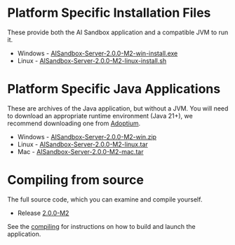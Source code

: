 # Platform Specific Installation Files

These provide both the AI Sandbox application and a compatible JVM to run it.

- Windows - [AISandbox-Server-2.0.0-M2-win-install.exe](https://files.aisandbox.dev/AISandbox-Server-2.0.0-M2-win-install.exe)
- Linux - [AISandbox-Server-2.0.0-M2-linux-install.sh](https://files.aisandbox.dev/AISandbox-Server-2.0.0-M2-linux-install.sh)

# Platform Specific Java Applications

These are archives of the Java application, but without a JVM. You will need to download an appropriate runtime environment (Java 21+), we recommend downloading one from [Adoptium](https://adoptium.net/).

- Windows - [AISandbox-Server-2.0.0-M2-win.zip](https://files.aisandbox.dev/AISandbox-Server-2.0.0-M2-win.zip)
- Linux - [AISandbox-Server-2.0.0-M2-linux.tar](https://files.aisandbox.dev/AISandbox-Server-2.0.0-M2-linux.tar)
- Mac - [AISandbox-Server-2.0.0-M2-mac.tar](https://files.aisandbox.dev/AISandbox-Server-2.0.0-M2-mac.tar)

# Compiling from source

The full source code, which you can examine and compile yourself.

- Release [2.0.0-M2](https://github.com/graham-evans/AISandbox-Server/releases/tag/2.0.0-M2)

See the [compiling](../dev/Compiling.md) for instructions on how to build and launch the application.

